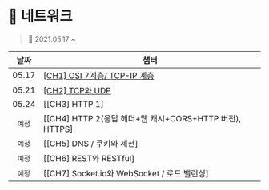 # 🎲 네트워크
> 📅 2021.05.17 ~ 


|날짜|챕터|
|:---:|---|
|05.17|[[CH1] OSI 7계층/ TCP-IP 계층](./CH.01.md)|
|05.21|[[CH2] TCP와 UDP](./CH.02.md)|
|05.24|[[CH3] HTTP 1]|[[CH3] HTTP 1](./CH.03.md)|
|`예정`|[[CH4] HTTP 2(응답 헤더+웹 캐시+CORS+HTTP 버전), HTTPS]|
|`예정`|[[CH5] DNS / 쿠키와 세션]|
|`예정`|[[CH6] REST와 RESTful]|
|`예정`|[[CH7] Socket.io와 WebSocket / 로드 밸런싱]|
